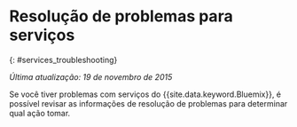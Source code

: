 
# Resolução de problemas para serviços
{: #services_troubleshooting}

*Última atualização: 19 de novembro de 2015*

Se você tiver problemas com serviços do {{site.data.keyword.Bluemix}},
é possível revisar as informações de resolução de problemas para determinar qual ação
tomar.
